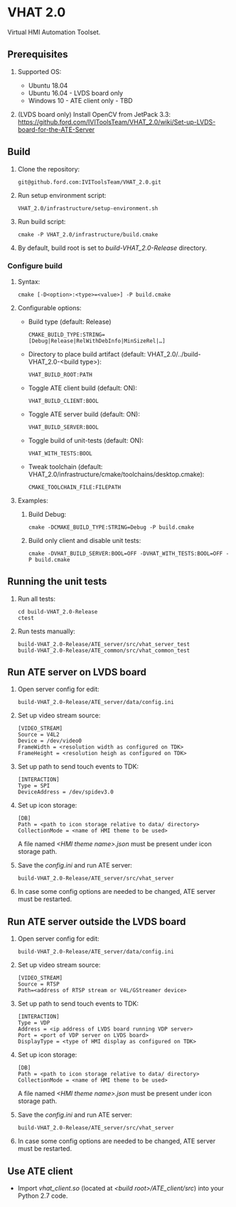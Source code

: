 # VHAT 2.0
Virtual HMI Automation Toolset.

## Prerequisites

1. Supported OS:
    - Ubuntu 18.04
    - Ubuntu 16.04 - LVDS board only
    - Windows 10 - ATE client only - TBD

1. (LVDS board only) Install OpenCV from JetPack 3.3: https://github.ford.com/IVIToolsTeam/VHAT_2.0/wiki/Set-up-LVDS-board-for-the-ATE-Server

## Build

1. Clone the repository:

    ```
    git@github.ford.com:IVIToolsTeam/VHAT_2.0.git
    ```

1. Run setup environment script:

    ```
    VHAT_2.0/infrastructure/setup-environment.sh
    ```

1. Run build script:

    ```
    cmake -P VHAT_2.0/infrastructure/build.cmake
    ```

1. By default, build root is set to _build-VHAT_2.0-Release_ directory.

### Configure build

1. Syntax:

    ```
    cmake [-D<option>:<type>=<value>] -P build.cmake
    ```

1. Configurable options:
    - Build type (default: Release)
      ```
      CMAKE_BUILD_TYPE:STRING=[Debug|Release|RelWithDebInfo|MinSizeRel|…]
      ```
    - Directory to place build artifact (default: VHAT_2.0/../build-VHAT_2.0-\<build type\>):
      ```
      VHAT_BUILD_ROOT:PATH
      ```
    - Toggle ATE client build (default: ON):
      ```
      VHAT_BUILD_CLIENT:BOOL
      ```
    - Toggle ATE server build (default: ON):
      ```
      VHAT_BUILD_SERVER:BOOL
      ```
    - Toggle build of unit-tests (default: ON):
      ```
      VHAT_WITH_TESTS:BOOL
      ```
    - Tweak toolchain (default: VHAT_2.0/infrastructure/cmake/toolchains/desktop.cmake):
      ```
      CMAKE_TOOLCHAIN_FILE:FILEPATH
      ```

1. Examples:
    1. Build Debug:
        ```
        cmake -DCMAKE_BUILD_TYPE:STRING=Debug -P build.cmake
        ```
    1. Build only client and disable unit tests:
        ```
        cmake -DVHAT_BUILD_SERVER:BOOL=OFF -DVHAT_WITH_TESTS:BOOL=OFF -P build.cmake
        ```

## Running the unit tests

1. Run all tests:
    ```
    cd build-VHAT_2.0-Release
    ctest
    ```
1. Run tests manually:
    ```
    build-VHAT_2.0-Release/ATE_server/src/vhat_server_test
    build-VHAT_2.0-Release/ATE_common/src/vhat_common_test
    ```

## Run ATE server on LVDS board

1. Open server config for edit:
    ```
    build-VHAT_2.0-Release/ATE_server/data/config.ini
    ```

1. Set up video stream source:
    ```
    [VIDEO_STREAM]
    Source = V4L2
    Device = /dev/video0
    FrameWidth = <resolution width as configured on TDK>
    FrameHeight = <resolution heigh as configured on TDK>
    ```

1. Set up path to send touch events to TDK:
    ```
    [INTERACTION]
    Type = SPI
    DeviceAddress = /dev/spidev3.0
    ```

1. Set up icon storage:
    ```
    [DB]
    Path = <path to icon storage relative to data/ directory>
    CollectionMode = <name of HMI theme to be used>
    ```

    A file named _\<HMI theme name\>.json_ must be present under icon storage path.

1. Save the _config.ini_ and run ATE server:
    ```
    build-VHAT_2.0-Release/ATE_server/src/vhat_server
    ```

1. In case some config options are needed to be changed, ATE server must be restarted.

## Run ATE server outside the LVDS board

1. Open server config for edit:
    ```
    build-VHAT_2.0-Release/ATE_server/data/config.ini
    ```

1. Set up video stream source:
    ```
    [VIDEO_STREAM]
    Source = RTSP
    Path=<address of RTSP stream or V4L/GStreamer device>
    ```

1. Set up path to send touch events to TDK:
    ```
    [INTERACTION]
    Type = VDP
    Address = <ip address of LVDS board running VDP server>
    Port = <port of VDP server on LVDS board>
    DisplayType = <type of HMI display as configured on TDK>
    ```

1. Set up icon storage:
    ```
    [DB]
    Path = <path to icon storage relative to data/ directory>
    CollectionMode = <name of HMI theme to be used>
    ```

    A file named _\<HMI theme name\>.json_ must be present under icon storage path.

1. Save the _config.ini_ and run ATE server:
    ```
    build-VHAT_2.0-Release/ATE_server/src/vhat_server
    ```

1. In case some config options are needed to be changed, ATE server must be restarted.

## Use ATE client

* Import _vhat_client.so_ (located at _\<build root\>/ATE_client/src_) into your Python 2.7 code.
